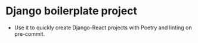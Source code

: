 # Django boilerplate project
- Use it to quickly create Django-React projects with Poetry and linting on pre-commit.

